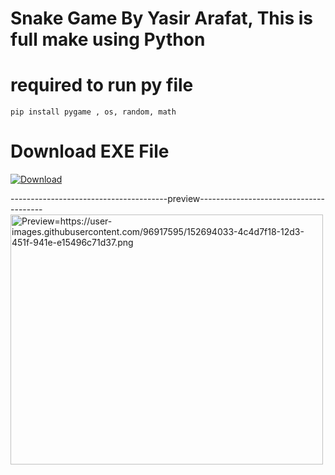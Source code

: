 # Snake Game By Yasir Arafat, This is full make using Python
# required to run py file
    pip install pygame , os, random, math


# Download EXE File
<a href="https://github.com/proarafat/snake_game/raw/main/exe/mainexe/Arafat%20Snake%20Game.exe">
         <img alt="Download" src="https://user-images.githubusercontent.com/96917595/153041118-c67359e3-190a-4747-9df7-70adb943a5e9.png"></a>

---------------------------------------preview---------------------------------------
<img src="https://user-images.githubusercontent.com/96917595/152694033-4c4d7f18-12d3-451f-941e-e15496c71d37.png" alt="Preview=https://user-images.githubusercontent.com/96917595/152694033-4c4d7f18-12d3-451f-941e-e15496c71d37.png" width="500" height="400">


